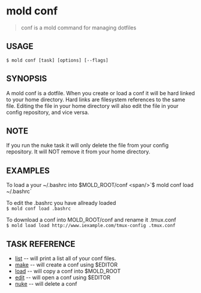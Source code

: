 mold conf  
====

> conf is a mold command for managing dotfiles  

## USAGE  
`$ mold conf [task] [options] [--flags]`  

## SYNOPSIS  
A mold conf is a dotfile. When you create or load a conf it will be hard linked to your home directory. Hard links are filesystem references to the same file. Editing the file in your home directory will also edit the file in your config repository, and vice versa.  

## NOTE  
If you run the nuke task it will only delete the file from
your config repository. It will NOT remove it from your
home directory.  

## EXAMPLES  
To load a your ~/.bashrc into $MOLD_ROOT/conf
<span/>`$ mold conf load ~/.bashrc`    

To edit the .bashrc you have allready loaded  
<span/>`$ mold conf load .bashrc`  

To download a conf into MOLD_ROOT/conf and rename it .tmux.conf  
<span/>`$ mold load load http://www.iexample.com/tmux-config .tmux.conf`  

## TASK REFERENCE
* [list](conf_list_help.md) -- will print a list all of your conf files.  
* [make](conf_make_help.md) -- will create a conf using $EDITOR
* [load](conf_load_help.md) -- will copy a conf into $MOLD_ROOT
* [edit](conf_edit_help.md) -- will open a conf using $EDITOR  
* [nuke](conf_nuke_help.md) -- will delete a conf
